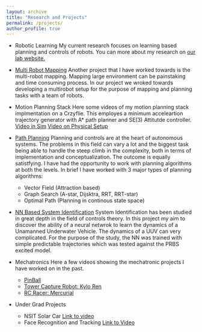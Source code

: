```yaml
---
layout: archive
title: "Research and Projects"
permalink: /projects/
author_profile: true
---
```

* Robotic Learning
My current research focuses on learning based planning and controls of robots. You can more about my research on [our lab website.](https://isl-uva.github.io/projects/)

* [Multi Robot Mapping](https://youtu.be/OQHkEtFUQgA)
Another project that I have worked towards is the multi-robot mapping. Mapping large environment can be painstaking and time consuming process. In our project we wroked towards developing a multirobot setup for the purpose of mapping and planning tasks with a team of robots.

* Motion Planning Stack
  Here some videos of my motion planning stack implmentation on a Crzyflie. This employes a minimum acceleartion trajectory generator with A* path planner and SE(3) Attitutde controller.
  [Video in Sim](https://youtu.be/I6DyIF53EwA?si=xbzMepYckEbRHNW-)
  [Video on Physical Setup](https://youtu.be/M0wHhzva0t8?si=KQzG4r3gmUlzcAbo)

* [Path Planning](https://sites.google.com/seas.upenn.edu/30siddharth/projects/autonomous-uav?authuser=0)
Planning and controls are at the heart of autonomous systems. The problems in this field can vary a lot and the biggest task being able to handle the steep climb in the complexity, both in terms of implementation and conceptualization. The outcome is equally satistfying. I have had the opportunity to work with planning algorithms at both the levels. In brief I have worked with 3 major types of planning algorithms:
    + Vector Field (Attraction based)
    + Graph Search (A-star, Dijsktra, RRT, RRT-star)
    + Optimal Path (Planning in continous state space)

* [NN Based System Identification](https://sites.google.com/seas.upenn.edu/30siddharth/projects/optimal-controls-graph-search-state-estimation?authuser=0)
System Identification has been studied in great depth in the field of controls theory. In this project my aim to discover the ability of a neural netwrok to learn the dynamics of a Unamanned Underwater Vehicle. The dynamics of a UUV can very complicated. For the purpose of the study, the NN was trained with simple predictable trajectories which was tested against the PRBS excited model.
  

* Mechatronics
Here a few videos showing the mechatronic projects I have worked on in the past.
    - [PinBall](https://youtube.com/shorts/W9b0Tk9dg5Y?si=0p0yfvlbf0ICOnWY)
    - [Tower Capture Robot: Kylo Ren](https://www.youtube.com/watch?v=FdA8TN68i90)
    - [RC Racer: Mercurial](https://youtube.com/shorts/7sEKJqyf8c8?si=RJPjKVJZCaSEC7Xh)

* Under Grad Projects
    - NSIT Solar Car [Link to video](https://www.youtube.com/watch?v=oKol0HHpsFQ)
    - Face Recognition and Tracking [Link to Video](https://youtu.be/HgM-xHT8Mo0?si=d5ahLxZd-qa6QVPb)

